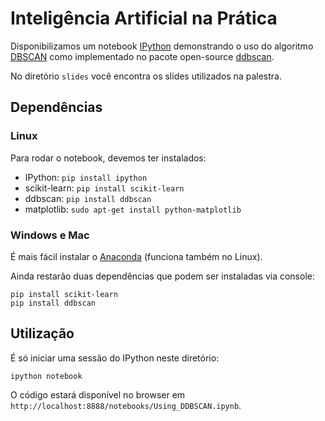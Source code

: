 # Inteligência Artificial na Prática

Disponibilizamos um notebook [IPython](http://ipython.org/notebook.html) demonstrando
o uso do algoritmo [DBSCAN](en.wikipedia.org/wiki/DBSCAN) como implementado no
pacote open-source [ddbscan](https://github.com/cloudwalkio/ddbscan).

No diretório `slides` você encontra os slides utilizados na palestra.

## Dependências

### Linux

Para rodar o notebook, devemos ter instalados:

* IPython: `pip install ipython`
* scikit-learn: `pip install scikit-learn`
* ddbscan: `pip install ddbscan`
* matplotlib: `sudo apt-get install python-matplotlib`

### Windows e Mac

É mais fácil instalar o [Anaconda](http://continuum.io/downloads) (funciona
também no Linux).

Ainda restarão duas dependências que podem ser instaladas via console:

```
pip install scikit-learn
pip install ddbscan
```
## Utilização

É só iniciar uma sessão do IPython neste diretório:
```
ipython notebook
```

O código estará disponível no browser em `http://localhost:8888/notebooks/Using_DDBSCAN.ipynb`.
